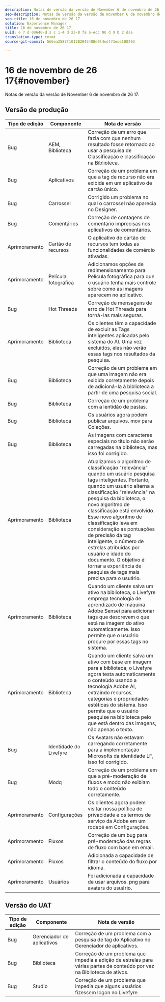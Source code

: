 ```yaml
---
description: Notas de versão da versão de November 6 de novembro de 26 17.
seo-description: Notas de versão da versão de November 6 de novembro de 26 17.
seo-title: 16 de novembro de 26 17
solution: Experience Manager
title: 16 de novembro de 26 17
uuid: e 7 d 09640-d 2 c 1-4 d 23-8 fa 6-ecc 90 d 0 b 2 daa
translation-type: tm+mt
source-git-commit: 566ea2587f101202045488e9f4edf73ece100293

---
```



# 16 de novembro de 26 17{#november}

Notas de versão da versão de November 6 de novembro de 26 17.

## Versão de produção

| **Tipo de edição** | **Componente** | **Nota de versão** |
|---|---|---|
| Bug | AEM, Biblioteca | Correção de um erro que fazia com que nenhum resultado fosse retornado ao usar a pesquisa de Classificação e classificação na Biblioteca. |
| Bug | Aplicativos | Correção de um problema em que a tag de recurso não era exibida em um aplicativo de cartão único. |
| Bug | Carrossel | Corrigido um problema no qual o carrossel não aparecia no Designer. |
| Bug | Comentários | Correção de contagens de comentário imprecisas nos aplicativos de comentários. |
| Aprimoramento | Cartão de recursos | O aplicativo de cartão de recursos tem todas as funcionalidades de comércio ativadas. |
| Aprimoramento | Película fotográfica | Adicionamos opções de redimensionamento para Película fotográfica para que o usuário tenha mais controle sobre como as imagens aparecem no aplicativo. |
| Bug | Hot Threads | Correção de mensagens de erro de Hot Threads para torná-las mais seguras. |
| Aprimoramento | Biblioteca | Os clientes têm a capacidade de excluir as Tags inteligentes aplicadas pelo sistema do AI. Uma vez excluídos, eles não verão essas tags nos resultados da pesquisa. |
| Bug | Biblioteca | Correção de um problema em que uma imagem não era exibida corretamente depois de adicioná-la à biblioteca a partir de uma pesquisa social. |
| Bug | Biblioteca | Correção de um problema com a lentidão de pastas. |
| Bug | Biblioteca | Os usuários agora podem publicar arquivos. mov para Coleções. |
| Bug | Biblioteca | As imagens com caracteres especiais no título não serão carregadas na biblioteca, mas isso foi corrigido. |
| Aprimoramento | Biblioteca | Atualizamos o algoritmo de classificação "relevância" quando um usuário pesquisa tags inteligentes. Portanto, quando um usuário alterna a classificação "relevância" na pesquisa da biblioteca, o novo algoritmo de classificação está envolvido. Esse novo algoritmo de classificação leva em consideração as pontuações de precisão da tag inteligente, o número de estrelas atribuídas por usuário e idade do documento. O objetivo é tornar a experiência de pesquisa de tags mais precisa para o usuário. |
| Aprimoramento | Biblioteca | Quando um cliente salva um ativo na biblioteca, o Livefyre emprega tecnologia de aprendizado de máquina Adobe Sensei para adicionar tags que descrevem o que está na imagem do ativo automaticamente. Isso permite que o usuário procure por essas tags no sistema. |
| Aprimoramento | Biblioteca | Quando um cliente salva um ativo com base em imagem para a biblioteca, o Livefyre agora testa automaticamente o conteúdo usando a tecnologia Adobe AI, extraindo recursos, categorias e propriedades estéticas do sistema. Isso permite que o usuário pesquise na biblioteca pelo que está dentro das imagens, não apenas o texto. |
| Bug | Identidade do Livefyre | Os Avatars não estavam carregando corretamente para a implementação Microsofts da identidade LF, isso foi corrigido. |
| Bug | Modq | Correção de um problema em que a pré-moderação de fluxos e modq não exibiam todo o conteúdo corretamente. |
| Aprimoramento | Configurações | Os clientes agora podem visitar nossa política de privacidade e os termos de serviço da Adobe em um rodapé em Configurações. |
| Aprimoramento | Fluxos | Correção de um bug para pré-moderação das regras de fluxo com base em email. |
| Aprimoramento | Fluxos | Adicionada a capacidade de filtrar o conteúdo do fluxo por idioma. |
| Aprimoramento | Usuários | Foi adicionada a capacidade de usar arquivos. png para avatars do usuário. |

## Versão do UAT

| **Tipo de edição** | **Componente** | **Nota de versão** |
|---|---|---|
| Bug | Gerenciador de aplicativos | Correção de um problema com a pesquisa de tag do Aplicativo no Gerenciador de aplicativos. |
| Bug | Biblioteca | Correção de um problema que impedia a adição de estrelas para várias partes de conteúdo por vez na Biblioteca de ativos. |
| Bug | Studio | Correção de um problema que impedia que alguns usuários fizessem logon no Livefyre. |

